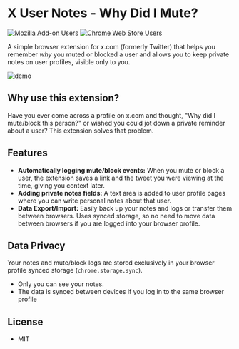# X User Notes - Why Did I Mute?

[![Mozilla Add-on Users](https://img.shields.io/amo/users/x-user-notes?logo=firefox&label=Install%20for%20Firefox)](https://addons.mozilla.org/en-US/firefox/addon/x-user-notes/) [![Chrome Web Store Users](https://img.shields.io/chrome-web-store/users/hhibhfpagddcfceopnakidhbcehjpbjm?logo=chrome&label=Install%20for%20Chrome)](https://chromewebstore.google.com/detail/x-user-notes-why-did-i-mu/hhibhfpagddcfceopnakidhbcehjpbjm)

A simple browser extension for x.com (formerly Twitter) that helps you remember _why_ you muted or blocked a user and allows you to keep private notes on user profiles, visible only to you.

![demo](https://github.com/user-attachments/assets/55dcb025-b007-465c-9133-9b7c6c2ad55a)

## Why use this extension?

Have you ever come across a profile on x.com and thought, "Why did I mute/block this person?" or wished you could jot down a private reminder about a user? This extension solves that problem.

## Features

- **Automatically logging mute/block events:** When you mute or block a user, the extension saves a link and the tweet you were viewing at the time, giving you context later.
- **Adding private notes fields:** A text area is added to user profile pages where you can write personal notes about that user.
- **Data Export/Import:** Easily back up your notes and logs or transfer them between browsers. Uses synced storage, so no need to move data between browsers if you are logged into your browser profile.

## Data Privacy

Your notes and mute/block logs are stored exclusively in your browser profile synced storage (`chrome.storage.sync`).

- Only you can see your notes.
- The data is synced between devices if you log in to the same browser profile

## License

- MIT
